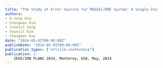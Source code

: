 ```yaml
---
title: "The Study of Error Sources for MOSAIC/DME System: A Single Station Based Positioning System for APNT"
authors:
- O-Jong Kim
- Chongwon Kim
- Junesol Song
- Younsil Kim
- Changdon Kee
date: "2014-05-01T00:00:00Z"
publishDate: "2014-05-01T00:00:00Z"
publication_types: ["article-conference"]
publication: |-
    IEEE/ION PLANS 2014, Monterey, USA, May, 2014
---
```

